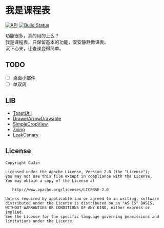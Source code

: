 # 我是课程表
[![API](https://img.shields.io/badge/API-21%2B-green.svg)](https://developer.android.com/about/versions/android-5.0.html)
[![Build Status](https://www.travis-ci.org/GuJin/TimeTable.svg?branch=master)](https://travis-ci.org/GuJin/TimeTable)

功能很多，真的用的上么？<br/>
我是课程表，只保留基本的功能，安安静静做课表。<br/>
沉下心来，让查课变得简单。

## TODO
- [ ] 桌面小部件
- [ ] 单双周

## LIB
- [ToastUtil](https://github.com/GuJin/ToastUtil)
- [DrawerArrowDrawable](https://github.com/ChrisRenke/DrawerArrowDrawable)
- [SimpleCropView](https://github.com/IsseiAoki/SimpleCropView)
- [Zxing](https://github.com/zxing/zxing)
- [LeakCanary](https://github.com/square/leakcanary)

## License
    Copyright GuJin

    Licensed under the Apache License, Version 2.0 (the "License");
    you may not use this file except in compliance with the License.
    You may obtain a copy of the License at

       http://www.apache.org/licenses/LICENSE-2.0

    Unless required by applicable law or agreed to in writing, software
    distributed under the License is distributed on an "AS IS" BASIS,
    WITHOUT WARRANTIES OR CONDITIONS OF ANY KIND, either express or implied.
    See the License for the specific language governing permissions and
    limitations under the License.
